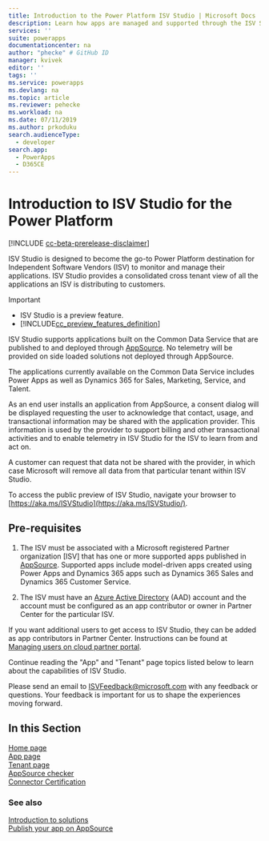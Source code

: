 ```yaml
---
title: Introduction to the Power Platform ISV Studio | Microsoft Docs
description: Learn how apps are managed and supported through the ISV Studio portal.
services: ''
suite: powerapps
documentationcenter: na
author: "phecke" # GitHub ID
manager: kvivek
editor: ''
tags: ''
ms.service: powerapps
ms.devlang: na
ms.topic: article
ms.reviewer: pehecke
ms.workload: na
ms.date: 07/11/2019
ms.author: prkoduku
search.audienceType: 
  - developer
search.app: 
  - PowerApps
  - D365CE
---
```


# Introduction to ISV Studio for the Power Platform

[!INCLUDE [cc-beta-prerelease-disclaimer](../../includes/cc-beta-prerelease-disclaimer.md)]

ISV Studio is designed to become the go-to Power Platform destination for Independent Software Vendors (ISV) to monitor and manage their applications. ISV Studio provides a consolidated cross tenant view of all the applications an ISV is distributing to customers.

> [!IMPORTANT]
>
> - ISV Studio is a preview feature.
> - [!INCLUDE[cc_preview_features_definition](../../includes/cc-preview-features-definition.md)]

ISV Studio supports applications built on the Common Data Service that are published to and deployed through [AppSource](https://appsource.microsoft.com/). No telemetry will be provided on side loaded solutions not deployed through AppSource.

The applications currently available on the Common Data Service includes Power Apps as well as Dynamics 365 for Sales, Marketing, Service, and Talent.

As an end user installs an application from AppSource, a consent dialog will be displayed requesting the user to acknowledge that contact, usage, and transactional information may be shared with the application provider. This information is used by the provider to support billing and other transactional activities and to enable telemetry in ISV Studio for the ISV to learn from and act on.

A customer can request that data not be shared with the provider, in which case Microsoft will remove all data from that particular tenant within ISV Studio.

To access the public preview of ISV Studio, navigate your browser to [https://aka.ms/ISVStudio](https://aka.ms/ISVStudio/).

## Pre-requisites

1. The ISV must be associated with a Microsoft registered Partner organization [ISV] that has one or more supported apps published in [AppSource](https://appsource.microsoft.com/). Supported apps include model-driven apps created using Power Apps and Dynamics 365 apps such as Dynamics 365 Sales and Dynamics 365 Customer Service.

2. The ISV must have an [Azure Active Directory](https://azure.microsoft.com/services/active-directory/) (AAD) account and the account must be configured as an app contributor or owner in Partner Center for the particular ISV.

If you want additional users to get access to ISV Studio, they can be added as app contributors in Partner Center.  Instructions can be found at
[Managing users on cloud partner portal](https://docs.microsoft.com/azure/marketplace/cloud-partner-portal-orig/cloud-partner-portal-manage-users).

Continue reading the "App" and "Tenant" page topics listed below to learn about the capabilities of ISV Studio.

Please send an email to [ISVFeedback@microsoft.com](mailto:ISVFeedback@microsoft.com) with any feedback or questions. Your feedback is important for us to shape the experiences moving forward.

## In this Section

[Home page](isv-app-management-homepage.md)  
[App page](isv-app-management-apppage.md)<br/> 
[Tenant page](isv-app-management-tenantpage.md)<br/>
[AppSource checker](isv-app-management-appsource-checker.md)<br/>
[Connector Certification](isv-app-management-certification.md)

### See also

[Introduction to solutions](introduction-solutions.md)  
[Publish your app on AppSource](publish-app-appsource.md)
